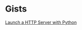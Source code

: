 # Gists

[Launch a HTTP Server with Python](https://gist.github.com/bpoulain/ffe52ed360a1b166689235355e963004)
